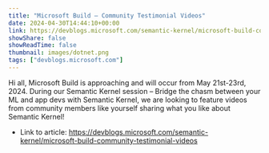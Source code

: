 ```yaml
---
title: "Microsoft Build – Community Testimonial Videos"
date: 2024-04-30T14:44:10+00:00
link: https://devblogs.microsoft.com/semantic-kernel/microsoft-build-community-testimonial-videos
showShare: false
showReadTime: false
thumbnail: images/dotnet.png
tags: ["devblogs.microsoft.com"]
---
```

Hi all, Microsoft Build is approaching and will occur from May 21st-23rd, 2024. During our Semantic Kernel session – Bridge the chasm between your ML and app devs with Semantic Kernel, we are looking to feature videos from community members like yourself sharing what you like about Semantic Kernel!

- Link to article: https://devblogs.microsoft.com/semantic-kernel/microsoft-build-community-testimonial-videos